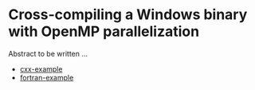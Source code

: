 # Cross-compiling a Windows binary with OpenMP parallelization

Abstract to be written ...

- [cxx-example](cxx-example/)
- [fortran-example](fortran-example/)
